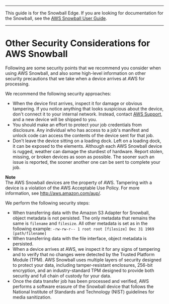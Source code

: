 --------

This guide is for the Snowball Edge\. If you are looking for documentation for the Snowball, see the [AWS Snowball User Guide](https://docs.aws.amazon.com/snowball/latest/ug/whatissnowball.html)\.

--------

# Other Security Considerations for AWS Snowball<a name="security-considerations"></a>

Following are some security points that we recommend you consider when using AWS Snowball, and also some high\-level information on other security precautions that we take when a device arrives at AWS for processing\.

We recommend the following security approaches:
+ When the device first arrives, inspect it for damage or obvious tampering\. If you notice anything that looks suspicious about the device, don't connect it to your internal network\. Instead, contact [AWS Support](https://aws.amazon.com/premiumsupport/), and a new device will be shipped to you\.
+ You should make an effort to protect your job credentials from disclosure\. Any individual who has access to a job's manifest and unlock code can access the contents of the device sent for that job\.
+ Don't leave the device sitting on a loading dock\. Left on a loading dock, it can be exposed to the elements\. Although each AWS Snowball device is rugged, weather can damage the sturdiest of hardware\. Report stolen, missing, or broken devices as soon as possible\. The sooner such an issue is reported, the sooner another one can be sent to complete your job\.

**Note**  
The AWS Snowball devices are the property of AWS\. Tampering with a device is a violation of the AWS Acceptable Use Policy\. For more information, see [http://aws\.amazon\.com/aup/](http://aws.amazon.com/aup/)\.

We perform the following security steps:
+ When transferring data with the Amazon S3 Adapter for Snowball, object metadata is not persisted\. The only metadata that remains the same is `filename` and `filesize`\. All other metadata is set as in the following example: `-rw-rw-r-- 1 root root [filesize] Dec 31 1969 [path/filename]`
+ When transferring data with the file interface, object metadata is persisted\.
+ When a device arrives at AWS, we inspect it for any signs of tampering and to verify that no changes were detected by the Trusted Platform Module \(TPM\)\. AWS Snowball uses multiple layers of security designed to protect your data, including tamper\-resistant enclosures, 256\-bit encryption, and an industry\-standard TPM designed to provide both security and full chain of custody for your data\. 
+ Once the data transfer job has been processed and verified, AWS performs a software erasure of the Snowball device that follows the National Institute of Standards and Technology \(NIST\) guidelines for media sanitization\.